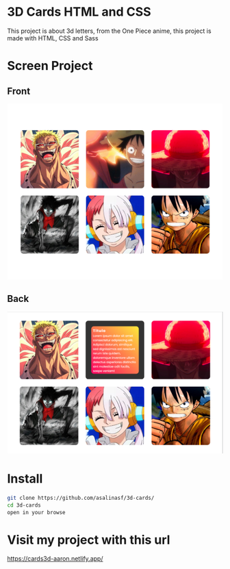 # 3D Cards HTML and CSS

This project is about 3d letters, from the One Piece anime, this project is made with HTML, CSS and Sass
 
# Screen Project  

## Front
<div align="center">
<img src="img/screen.png" >
</div>

## Back
<div align="center">
<img src="img/screenback.png" >
</div>

# Install
```sh
git clone https://github.com/asalinasf/3d-cards/
cd 3d-cards
open in your browse
```

# Visit my project with this url

https://cards3d-aaron.netlify.app/
